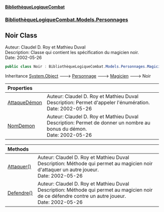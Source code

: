 #### [BibliothèqueLogiqueCombat](readme.md 'readme')
### [BibliothèqueLogiqueCombat.Models.Personnages](readme.md#BibliothèqueLogiqueCombat.Models.Personnages 'BibliothèqueLogiqueCombat.Models.Personnages')

## Noir Class

Auteur: Claudel D. Roy et Mathieu Duval    
Description: Classe qui contient les spécification du magicien noir.     
Date:  2002-05-26

```csharp
public class Noir : BibliothèqueLogiqueCombat.Models.Personnages.Magicien
```

Inheritance [System.Object](https://docs.microsoft.com/en-us/dotnet/api/System.Object 'System.Object') &#129106; [Personnage](BibliothèqueLogiqueCombat.Models.Personnages.Personnage.md 'BibliothèqueLogiqueCombat.Models.Personnages.Personnage') &#129106; [Magicien](BibliothèqueLogiqueCombat.Models.Personnages.Magicien.md 'BibliothèqueLogiqueCombat.Models.Personnages.Magicien') &#129106; Noir

| Properties | |
| :--- | :--- |
| [AttaqueDémon](BibliothèqueLogiqueCombat.Models.Personnages.Noir.AttaqueDémon.md 'BibliothèqueLogiqueCombat.Models.Personnages.Noir.AttaqueDémon') | Auteur: Claudel D. Roy et Mathieu Duval  <br/>Description: Permet d'appeler l'énumération.   <br/>Date:  2002-05-26 |
| [NomDemon](BibliothèqueLogiqueCombat.Models.Personnages.Noir.NomDemon.md 'BibliothèqueLogiqueCombat.Models.Personnages.Noir.NomDemon') | Auteur: Claudel D. Roy et Mathieu Duval  <br/>Description: Permet de donner un nombre au bonus du démon.   <br/>Date:  2002-05-26 |

| Methods | |
| :--- | :--- |
| [Attaquer()](BibliothèqueLogiqueCombat.Models.Personnages.Noir.Attaquer().md 'BibliothèqueLogiqueCombat.Models.Personnages.Noir.Attaquer()') | Auteur: Claudel D. Roy et Mathieu Duval  <br/>Description: Méthode qui permet au magicien noir d'attaquer un autre joueur. <br/>Date:  2002-05-26 |
| [Defendre()](BibliothèqueLogiqueCombat.Models.Personnages.Noir.Defendre().md 'BibliothèqueLogiqueCombat.Models.Personnages.Noir.Defendre()') | Auteur: Claudel D. Roy et Mathieu Duval  <br/>Description: Méthode qui permet au magicien noir de ce défendre contre un autre joueur. <br/>Date:  2002-05-26 |
